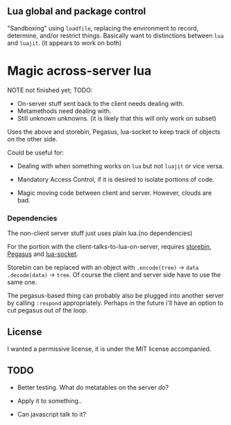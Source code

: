 ## Lua global and package control

"Sandboxing" using `loadfile`, replacing the environment to record, determine,
and/or restrict things. Basically want to distinctions between `lua` and `luajit`.
(it appears to work on both)

# Magic across-server lua
NOTE not finished yet; TODO:

* On-server stuff sent back to the client needs dealing with.
* Metamethods need dealing with.
* Still unknown unknowns. (it is likely that this will only work on subset)

Uses the above and storebin, Pegasus, lua-socket to keep track of
objects on the other side.

Could be useful for:

* Dealing with when something works on `lua` but not `luajit` or vice versa.

* Mandatory Access Control, if it is desired to isolate portions of code.

* Magic moving code between client and server. However, clouds are bad.

### Dependencies
The non-client server stuff just uses plain lua.(no dependencies)

For the portion with the client-talks-to-lua-on-server, requires
[storebin](https://github.com/o-jasper/storebin),
[Pegasus](https://github.com/EvandroLG/pegasus.lua/) and
[lua-socket](https://github.com/diegonehab/luasocket).

Storebin can be replaced with an object  with `.encode(tree)` &rarr; `data`
`.decode(data)` &rarr; `tree`. Of course the client and server side have to use
the same one.

The pegasus-based thing can probably also be plugged into another server by
calling `:respond` appropriately. Perhaps in the future i'll have an option
to cut pegasus out of the loop.

## License
I wanted a permissive license, it is under the MIT license accompanied.

## TODO
* Better testing. What do metatables on the server do?

* Apply it to something..

* Can javascript talk to it?
